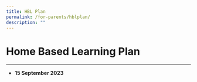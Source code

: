 ```yaml
---
title: HBL Plan
permalink: /for-parents/hblplan/
description: ""
---
```

Home Based Learning Plan
==================

--------
* **15 September 2023**
